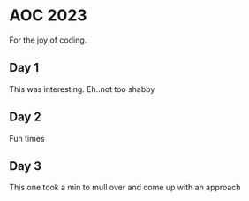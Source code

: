 # AOC 2023
For the joy of coding.

## Day 1
This was interesting. 
Eh..not too shabby

## Day 2
Fun times

## Day 3
This one took a min to mull over and come up with an approach
